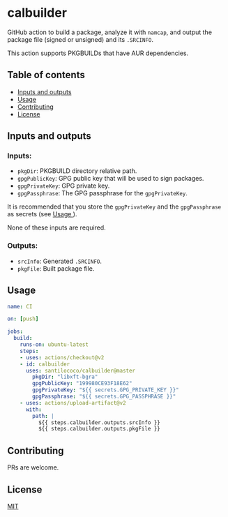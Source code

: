 # calbuilder
GitHub action to build a package, analyze it with `namcap`, and output the package file (signed or unsigned) and its `.SRCINFO`.

This action supports PKGBUILDs that have AUR dependencies.

## Table of contents
  - [Inputs and outputs <a name="io"></a>](#io-)
  - [Usage <a name="usage"></a>](#usage-)
  - [Contributing <a name="contributing"></a>](#contributing-)
  - [License <a name="license"></a>](#license-)

## Inputs and outputs
### Inputs:
* `pkgDir`: PKGBUILD directory relative path.
* `gpgPublicKey`: GPG public key that will be used to sign packages.
* `gpgPrivateKey`: GPG private key.
* `gpgPassphrase`: The GPG passphrase for the `gpgPrivateKey`.

It is recommended that you store the `gpgPrivateKey` and the `gpgPassphrase` as secrets (see [Usage <a name="usage"></a>](#usage-)).

None of these inputs are required. 

### Outputs:
* `srcInfo`: Generated `.SRCINFO`.
* `pkgFile`: Built package file.

## Usage <a name="usage"></a>
```yaml
name: CI

on: [push]

jobs:
  build:
    runs-on: ubuntu-latest
    steps:
    - uses: actions/checkout@v2
    - id: calbuilder
      uses: santilococo/calbuilder@master
        pkgDir: "libxft-bgra"
        gpgPublicKey: "199980CE93F18E62"
        gpgPrivateKey: "${{ secrets.GPG_PRIVATE_KEY }}"
        gpgPassphrase: "${{ secrets.GPG_PASSPHRASE }}"
    - uses: actions/upload-artifact@v2
      with:
        path: |
          ${{ steps.calbuilder.outputs.srcInfo }}
          ${{ steps.calbuilder.outputs.pkgFile }}
```

## Contributing <a name="contributing"></a>
PRs are welcome.

## License <a name="license"></a>
[MIT](https://raw.githubusercontent.com/santilococo/calbuilder/master/LICENSE.md)
